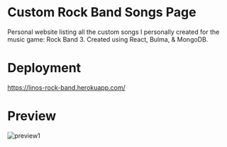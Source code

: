 # Custom Rock Band Songs Page

Personal website listing all the custom songs I personally created for the music game: Rock Band 3. Created using React, Bulma, & MongoDB.

# Deployment

https://linos-rock-band.herokuapp.com/


# Preview

![preview1](https://i.imgur.com/ff4nhsZ.png)
